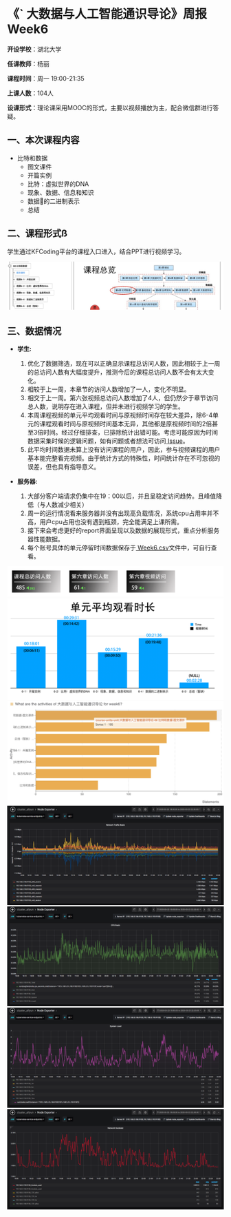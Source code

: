 《` 大数据与人工智能通识导论》周报 Week6
=
**开设学校**：湖北大学

**任课教师**：杨丽

**课程时间**：周一 19:00-21:35

**上课人数**：104人

**设课形式**：理论课采用MOOC的形式，主要以视频播放为主，配合微信群进行答疑。

一、本次课程内容
-

- 比特和数据
  - 图文课件
  - 开篇实例
  - 比特：虚拟世界的DNA
  - 现象、数据、信息和知识
  - 数据的二进制表示
  - 总结

二、课程形式ß
-

学生通过KFCoding平台的课程入口进入，结合PPT进行视频学习。

![](./Images/Week6.5.png)

三、数据情况
-

- **学生:**
  1. 优化了数据筛选，现在可以正确显示课程总访问人数，因此相较于上一周的总访问人数有大幅度提升，推测今后的课程总访问人数不会有太大变化。
  2. 相较于上一周，本章节的访问人数增加了一人，变化不明显。
  3. 相交于上一周。第六张视频总访问人数增加了4人，但仍然少于章节访问总人数，说明存在进入课程，但并未进行视频学习的学生。
  4. 本周课程视频的单元平均观看时间与原视频时间存在较大差异，除6-4单元的课程观看时间与原视频时间基本无异，其他都是原视频时间的2倍甚至3倍时间。经过仔细排查，已排除统计出错可能。考虑可能原因为时间数据采集时候的逻辑问题，如有问题或者想法可访问[ Issue](https://code.kfcoding.com/kfcampus/kfcoding-/issues/26)。
  5. 此平均时间数据未算上没有访问课程的用户，因此，参与视频课程的用户基本能完整看完视频。由于统计方式的特殊性，时间统计存在不可忽视的误差，但也具有指导意义。


- **服务器:**
  1. 大部分客户端请求仍集中在19：00以后，并且呈稳定访问趋势。且峰值降低（与人数减少相关）
  2. 周一的运行情况看来服务器并没有出现高负载情况，系统cpu占用率并不高，用户cpu占用也没有遇到瓶颈，完全能满足上课所需。
  3. 接下来会考虑更好的report界面呈现以及数据的展现形式，重点分析服务器性能数据。
  4. 每个账号具体的单元停留时间数据保存于[ Week6.csv](./scripts/Week6.csv)文件中，可自行查看。

![](./Images/Week6.7.png)
![](./Images/Week6.8.png)
![](./Images/Week6.6.png)
![](./Images/Week6.1.png)
![](./Images/Week6.2.png)
![](./Images/Week6.3.png)
![](./Images/Week6.4.png)

